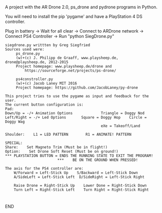 A project with the AR Drone 2.0, ps_drone and pydrone programs in Python.

You will need to install the pip 'pygame' and have a PlayStation 4 DS controller.

Plug in battery -> Wait for all clear -> Connect to ARDrone network -> Connect PS4 Controller -> Run "python SiegDrone.py"

    siegdrone.py writtten by Greg Siegfried
    Sources used were:
         ps_drone.py
         (w)+(c) J. Philipp de Graaff, www.playsheep.de, drone@playsheep.de, 2012-2015
         Project homepage: www.playsheep.de/drone and 
             https://sourceforge.net/projects/ps-drone/

         ps4constroller.py
         (w)+(c) Jacob Laney MIT 2016
         Project homepage: https://github.com/JacobLaney/py-drone

    This project tries to use the pygame as input and feedback for the user.
    The current button configuration is:
    Pad:
    Down/Up = -/+ Animation Options             Triangle = Doggy Nod
    Left/Right = -/+ Led Options       Square = Doggy Hop    Circle = Doggy Wag
                                                eXe = Takeoff/Land

    Shoulder:    L1 = LED PATTERN        R1 = ANIMATE! PATTERN

    SPECIAL:    
    Share:    Set Magneto Trim (Must be in flight!)
    Option:    Set Drone Soft Reset (Must be on ground!)
    *** PLAYSTATION BUTTON = ENDS THE RUNNING STATE TO EXIT THE PROGRAM!
                            ***    BE ON THE GROUND WHEN PRESSED!

    The axis for the PS4 controller are:
        W/Forward = Left-Stick Up    S/Backward = Left-Stick Down
        A/SideLeft = Left-Stick Left  D/SideRight = Left-Stick Right
       
        Raise Drone = Right-Stick Up    Lower Done = Right-Stick Down
        Turn Left = Right-Stick Left    Turn Right = Right-Stick Right
#
###
#####
 END
